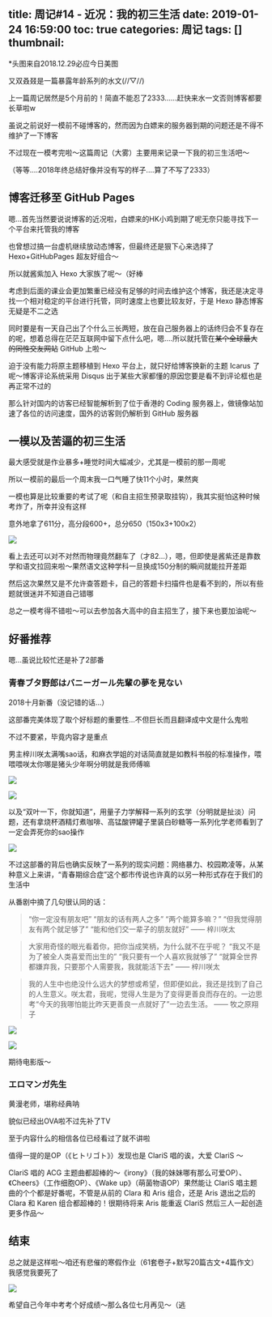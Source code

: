title: 周记#14 - 近况：我的初三生活
date: 2019-01-24 16:59:00
toc: true
categories: 周记
tags: []
thumbnail: 
---
*头图来自2018.12.29必应今日美图

又双叒叕是一篇暴露年龄系列的水文(//▽//)

上一篇周记居然是5个月前的！简直不能忍了2333......赶快来水一文否则博客都要长草啦w

虽说之前说好一模前不碰博客的，然而因为白嫖来的服务器到期的问题还是不得不维护了一下博客

不过现在一模考完啦～这篇周记（大雾）主要用来记录一下我的初三生活吧～

（等等....2018年终总结好像并没有写的样子....算了不写了2333）

<!--more-->


## 博客迁移至 GitHub Pages ##

嗯...首先当然要说说博客的近况啦，白嫖来的HK小鸡到期了呢无奈只能寻找下一个平台来托管我的博客

也曾想过搞一台虚机继续放动态博客，但最终还是狠下心来选择了 Hexo+GitHubPages 超友好组合～

所以就酱紫加入 Hexo 大家族了呢～（好棒

考虑到后面的课业会更加繁重已经没有足够的时间去维护这个博客，我还是决定寻找一个相对稳定的平台进行托管，同时速度上也要比较友好，于是 Hexo 静态博客无疑是不二之选

同时要是有一天自己出了个什么三长两短，放在自己服务器上的话终归会不复存在的呢，想着总得在茫茫互联网中留下点什么吧，嗯....所以就托管在~~某个全球最大的同性交友网站~~ GitHub 上啦～

迫于没有能力将原主题移植到 Hexo 平台上，就只好给博客换新的主题 Icarus 了呢～博客评论系统采用 Disqus 出于某些大家都懂的原因您要是看不到评论框也是再正常不过的

那么针对国内的访客已经智能解析到了位于香港的 Coding 服务器上，做镜像站加速了各位的访问速度，国外的访客则仍解析到 GitHub 服务器

## 一模以及苦逼的初三生活 ##

最大感受就是作业暴多+睡觉时间大幅减少，尤其是一模前的那一周呢

所以一模前的最后一个周末我一口气睡了快11个小时，果然爽

一模也算是比较重要的考试了呢（和自主招生预录取挂钩），我其实挺怕这种时候考炸了，所幸并没有这样

意外地拿了611分，高分段600+，总分650（150x3+100x2）

![](https://blog-img-1251828412.image.myqcloud.com/2019/01/24/Photo%20Jan%2024,%2017%2006%2008.jpeg!webp_1920w)

看上去还可以对不对然而物理竟然翻车了（才82...），嗯，但即使是酱紫还是靠数学和语文拉回来啦～果然语文这种学科一旦换成150分制的瞬间就能拉开差距

然后这次果然又是不允许查答题卡，自己的答题卡扫描件也是看不到的，所以有些题就很迷并不知道自己错哪

总之一模考得不错啦～可以去参加各大高中的自主招生了，接下来也要加油呢～

## 好番推荐 ##

嗯...虽说比较忙还是补了2部番

### 青春ブタ野郎はバニーガール先輩の夢を見ない ###

2018十月新番（没记错的话...）

这部番完美体现了取个好标题的重要性...不但巨长而且翻译成中文是什么鬼啦

不过不要紧，毕竟内容才是重点

男主梓川咲太满嘴sao话，和麻衣学姐的对话简直就是如教科书般的标准操作，喂喂喂咲太你哪是猪头少年啊分明就是我师傅嘛

![](https://blog-img-1251828412.image.myqcloud.com/2019/01/24/Photo%20Jan%2024,%2016%2055%2011.jpeg!webp_1920w)

![](https://blog-img-1251828412.image.myqcloud.com/2019/01/24/Photo%20Jan%2024,%2016%2058%2038.jpeg!webp_1920w)

以及“双叶一下，你就知道”，用量子力学解释一系列的玄学（分明就是扯淡）问题，还有拿烧杯酒精灯煮咖啡、高锰酸钾罐子里装白砂糖等一系列化学老师看到了一定会弄死你的sao操作

![](https://blog-img-1251828412.image.myqcloud.com/2019/01/24/Photo%20Jan%2024,%2016%2058%2030.jpeg!webp_1920w)

不过这部番的背后也确实反映了一系列的现实问题：网络暴力、校园欺凌等，从某种意义上来讲，“青春期综合症”这个都市传说也许真的以另一种形式存在于我们的生活中

从番剧中摘了几句很认同的话：

> “你一定没有朋友吧” 
> “朋友的话有两人之多” 
> “两个能算多嘛？” 
> “但我觉得朋友有两个就足够了” 
> “能和他们交一辈子的朋友就好”
—— 梓川咲太

> 大家用奇怪的眼光看着你，把你当成笑柄，为什么就不在乎呢？ 
> “我又不是为了被全人类喜爱而出生的” 
> “我只要有一个人喜欢我就够了” 
> “就算全世界都嫌弃我，只要那个人需要我，我就能活下去”
—— 梓川咲太

> 我的人生中也绝没什么远大的梦想或希望，但即便如此，我还是找到了自己的人生意义。咲太君，我呢，觉得人生是为了变得更善良而存在的。一边思考“今天的我哪怕能比昨天更善良一点就好了”一边去生活。
—— 牧之原翔子

![](https://blog-img-1251828412.image.myqcloud.com/2019/01/24/Photo%20Jan%2024,%2016%2052%2016.jpeg!webp_1920w)

![](https://blog-img-1251828412.image.myqcloud.com/2019/01/24/Photo%20Jan%2024,%2016%2052%2025.jpeg!webp_1920w)

期待电影版～

### エロマンガ先生 ### 

黄漫老师，堪称经典呐

貌似已经出OVA啦不过先补了TV

至于内容什么的相信各位已经看过了就不讲啦

值得一提的是OP（《ヒトリゴト》）发现也是 ClariS 唱的诶，大爱 ClariS ～

ClariS 唱的 ACG 主题曲都超棒的～《irony》（我的妹妹哪有那么可爱OP）、《Cheers》（工作细胞OP）、《Wake up》（萌菌物语OP）果然能让 ClariS 唱主题曲的个个都是好番呢，不管是从前的 Clara 和 Aris 组合，还是 Aris 退出之后的 Clara 和 Karen 组合都超棒的！很期待将来 Aris 能重返 ClariS 然后三人一起创造更多作品～

## 结束 ##

总之就是这样啦～咱还有悲催的寒假作业（61套卷子+默写20篇古文+4篇作文）我感觉我要死了

![](https://blog-img-1251828412.image.myqcloud.com/2019/01/24/Photo%20Jan%2024,%2017%2008%2047.jpeg!webp_1920w)

希望自己今年中考考个好成绩～那么各位七月再见～（逃

